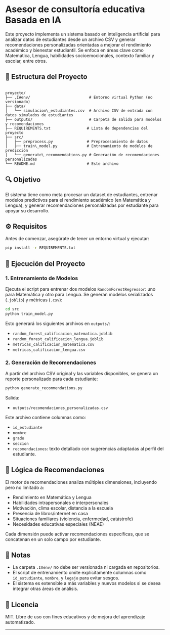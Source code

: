 # Asesor de consultoría educativa Basada en IA

Este proyecto implementa un sistema basado en inteligencia artificial para analizar datos de estudiantes desde un archivo CSV y generar recomendaciones personalizadas orientadas a mejorar el rendimiento académico y bienestar estudiantil. Se enfoca en áreas clave como Matemática, Lengua, habilidades socioemocionales, contexto familiar y escolar, entre otros.

## 📁 Estructura del Proyecto

```

proyecto/
├── .IAenv/                          # Entorno virtual Python (no versionado)
├── data/
│   └── simulacion\_estudiantes.csv  # Archivo CSV de entrada con datos simulados de estudiantes
├── outputs/                         # Carpeta de salida para modelos y recomendaciones
├── REQUIREMENTS.txt                # Lista de dependencias del proyecto
├── src/
│   ├── preprocess.py               # Preprocesamiento de datos
│   ├── train\_model.py             # Entrenamiento de modelos de predicción
│   └── generate\_recommendations.py # Generación de recomendaciones personalizadas
└── README.md                       # Este archivo

````

## 🔍 Objetivo

El sistema tiene como meta procesar un dataset de estudiantes, entrenar modelos predictivos para el rendimiento académico (en Matemática y Lengua), y generar recomendaciones personalizadas por estudiante para apoyar su desarrollo.

## ⚙️ Requisitos

Antes de comenzar, asegúrate de tener un entorno virtual y ejecutar:

```bash
pip install -r REQUIREMENTS.txt
````

## 🚀 Ejecución del Proyecto

### 1. Entrenamiento de Modelos

Ejecuta el script para entrenar dos modelos `RandomForestRegressor`: uno para Matemática y otro para Lengua. Se generan modelos serializados (`.joblib`) y métricas (`.csv`):

```bash
cd src
python train_model.py
```

Esto generará los siguientes archivos en `outputs/`:

* `random_forest_calificacion_matematica.joblib`
* `random_forest_calificacion_lengua.joblib`
* `metricas_calificacion_matematica.csv`
* `metricas_calificacion_lengua.csv`

### 2. Generación de Recomendaciones

A partir del archivo CSV original y las variables disponibles, se genera un reporte personalizado para cada estudiante:

```bash
python generate_recommendations.py
```

Salida:

* `outputs/recomendaciones_personalizadas.csv`

Este archivo contiene columnas como:

* `id_estudiante`
* `nombre`
* `grado`
* `seccion`
* `recomendaciones`: texto detallado con sugerencias adaptadas al perfil del estudiante.

## 🧠 Lógica de Recomendaciones

El motor de recomendaciones analiza múltiples dimensiones, incluyendo pero no limitado a:

* Rendimiento en Matemática y Lengua
* Habilidades intrapersonales e interpersonales
* Motivación, clima escolar, distancia a la escuela
* Presencia de libros/internet en casa
* Situaciones familiares (violencia, enfermedad, catástrofe)
* Necesidades educativas especiales (NEAE)

Cada dimensión puede activar recomendaciones específicas, que se concatenan en un solo campo por estudiante.

## 📌 Notas

* La carpeta `.IAenv/` no debe ser versionada ni cargada en repositorios.
* El script de entrenamiento omite explícitamente columnas como `id_estudiante`, `nombre`, y `legajo` para evitar sesgos.
* El sistema es extensible a más variables y nuevos modelos si se desea integrar otras áreas de análisis.

## 📄 Licencia

MIT. Libre de uso con fines educativos y de mejora del aprendizaje automatizado.

---